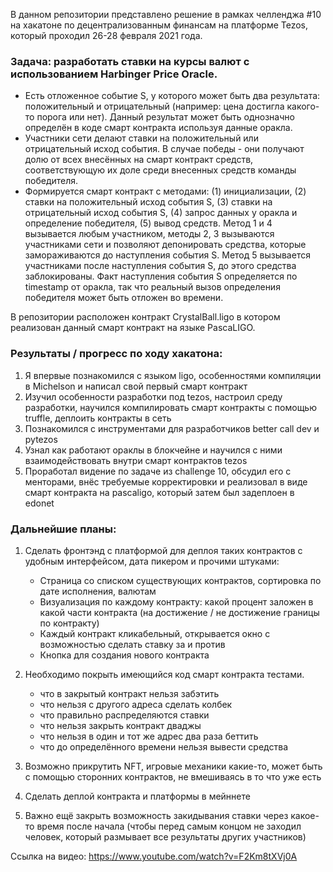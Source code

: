 В данном репозитории представлено решение в рамках челленджа #10 на хакатоне по децентрализованным финансам на платформе Tezos, который проходил 26-28 февраля 2021 года.

### Задача: разработать ставки на курсы валют с использованием Harbinger Price Oracle.

- Есть отложенное событие S, у которого может быть два результата: положительный и отрицательный (например: цена достигла какого-то порога или нет). Данный результат может быть однозначно определён в коде смарт контракта используя данные оракла.
- Участники сети делают ставки на положительный или отрицательный исход события. В случае победы - они получают долю от всех внесённых на смарт контракт средств, соответствующую их доле среди внесенных средств команды победителя.
- Формируется смарт контракт с методами:
    (1) инициализации,
    (2) ставки на положительный исход события S,
    (3) ставки на отрицательный исход события S,
    (4) запрос данных у оракла и определение победителя,
    (5) вывод средств.
Метод 1 и 4 вызывается любым участником, методы 2, 3 вызываются участниками сети и позволяют депонировать средства, которые замораживаются до наступления события S. Метод 5 вызывается участниками после наступления события S, до этого средства заблокированы. Факт наступления события S определяется по timestamp от оракла, так что реальный вызов определения победителя может быть отложен во времени.

В репозитории расположен контракт CrystalBall.ligo в котором реализован данный смарт контракт на языке PascaLIGO.

### Результаты / прогресс по ходу хакатона:
1. Я впервые познакомился с языком ligo, особенностями компиляции в Michelson и написал свой первый смарт контракт
2. Изучил особенности разработки под tezos, настроил среду разработки, научился компилировать смарт контракты с помощью truffle, деплоить контракты в сеть
3. Познакомился с инструментами для разработчиков better call dev и pytezos
4. Узнал как работают ораклы в блокчейне и научился с ними взаимодействовать внутри смарт контрактов tezos
5. Проработал видение по задаче из challenge 10, обсудил его с менторами, внёс требуемые корректировки и реализовал в виде смарт контракта на pascaligo, который затем был задеплоен в edonet


### Дальнейшие планы:
1. Сделать фронтэнд с платформой для деплоя таких контрактов с удобным интерфейсом, дата пикером и прочими штуками:
    - Страница со списком существующих контрактов, сортировка по дате исполнения, валютам
    - Визуализация по каждому контракту: какой процент заложен в какой части контракта (на достижение / не достижение границы по контракту)
    - Каждый контракт кликабельный, открывается окно с возможностью сделать ставку за и против
    - Кнопка для создания нового контракта

2. Необходимо покрыть имеющийся код смарт контракта тестами.
    - что в закрытый контракт нельзя забэтить
    - что нельзя с другого адреса сделать колбек
    - что правильно распределяются ставки
    - что нельзя закрыть контракт дваджы
    - что нельзя в один и тот же адрес два раза беттить
    - что до определённого времени нельзя вывести средства

3. Возможно прикрутить NFT, игровые механики какие-то, может быть с помощью сторонних контрактов, не вмешиваясь в то что уже есть
4. Сделать деплой контракта и платформы в мейннете

5. Важно ещё закрыть возможность закидывания ставки через какое-то время после начала (чтобы перед самым концом не заходил человек, который размывает все результаты других участников)

Ссылка на видео: https://www.youtube.com/watch?v=F2Km8tXVj0A
